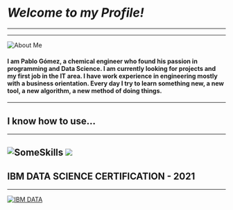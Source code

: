# *Welcome to my Profile!*

------------


------------
![About Me](https://i.ibb.co/BqtpjHc/Aboutme.png "About Me")

#### I am Pablo Gómez, a chemical engineer who found his passion in programming and Data Science. I am currently looking for projects and my first job in the IT area. I have work experience in engineering mostly with a business orientation. Every day I try to learn something new, a new tool, a new algorithm, a new method of doing things. 

------------
## I know how to use...

------------
![SomeSkills](https://i.ibb.co/M847b0b/s-KILLSLOGO01.png "SomeSkills")
![](https://i.ibb.co/Ssw0t7W/s-KILLSLOGO02.png)
------------
## IBM DATA SCIENCE CERTIFICATION - 2021

------------

[![IBM DATA](https://i.ibb.co/7GsDf6N/IBM-Data-Science.png "IBM DATA")](http://coursera.org/verify/professional-cert/JA54WB5LWJ86 "IBM DATA")

